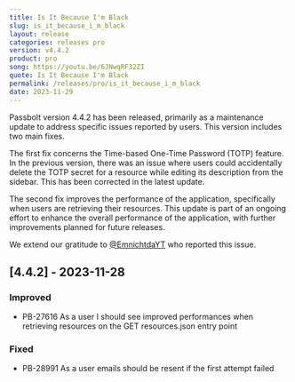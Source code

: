 ```yaml
---
title: Is It Because I'm Black
slug: is_it_because_i_m_black
layout: release
categories: releases pro
version: v4.4.2
product: pro
song: https://youtu.be/6JNwqRF32ZI
quote: Is It Because I'm Black
permalink: /releases/pro/is_it_because_i_m_black
date: 2023-11-29
---
```

Passbolt version 4.4.2 has been released, primarily as a maintenance update to address specific issues reported by users. 
This version includes two main fixes.

The first fix concerns the Time-based One-Time Password (TOTP) feature. In the previous version, there was an issue where 
users could accidentally delete the TOTP secret for a resource while editing its description from the sidebar. This has 
been corrected in the latest update.

The second fix improves the performance of the application, specifically when users are retrieving their resources. 
This update is part of an ongoing effort to enhance the overall performance of the application, with further 
improvements planned for future releases.

We extend our gratitude to [@EmnichtdaYT](https://github.com/passbolt/passbolt_docker/issues/219) who reported this issue.

## [4.4.2] - 2023-11-28
### Improved
- PB-27616 As a user I should see improved performances when retrieving resources on the GET resources.json entry point

### Fixed
- PB-28991 As a user emails should be resent if the first attempt failed
